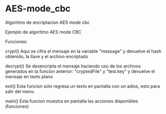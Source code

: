 # AES-mode_cbc
Algoritmo de encriptacion AES mode cbc

Ejemplo de algoritmo AES mode CBC

Funciones:

crypt()
Aqui se cifra el mensaje en la variable "message" y devuelve el hash obtenido, la llave y el archivo encriptado

decrypt()
Se desencripta el mensaje haciendo uso de los archivos generados en la funcion anterior: "cryptedFile" y "test.key" y devuelve el mensaje en texto plano

exit()
Esta funcion solo regresa un texto en pantalla con un adios, esto para salir del menu

main()
Esta funcion muestra en pantalla las acciones disponibles (funciones)
